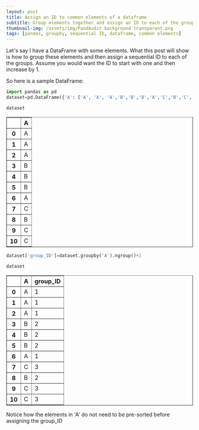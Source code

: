 ```yaml
---
layout: post
title: Assign an ID to common elements of a dataframe
subtitle: Group elements together and assign an ID to each of the groups
thumbnail-img: /assets/img/PandAudit background transparent.png
tags: [pandas, groupby, sequential ID, dataframe, common elements]
---
```




Let's say I have a DataFrame with some elements. What this post will show is how to group these elements and then assign a sequential ID to each of the groups. Assume you would want the ID to start with one and then increase by 1.

So here is a sample DataFrame:


```python
import pandas as pd
dataset=pd.DataFrame({'A': ['A', 'A', 'A','B','B','B','A','C','B','C','C']})
```


```python
dataset
```




<div>
<style scoped>
    .dataframe tbody tr th:only-of-type {
        vertical-align: middle;
    }

    .dataframe tbody tr th {
        vertical-align: top;
    }

    .dataframe thead th {
        text-align: right;
    }
</style>
<table border="1" class="dataframe">
  <thead>
    <tr style="text-align: right;">
      <th></th>
      <th>A</th>
    </tr>
  </thead>
  <tbody>
    <tr>
      <th>0</th>
      <td>A</td>
    </tr>
    <tr>
      <th>1</th>
      <td>A</td>
    </tr>
    <tr>
      <th>2</th>
      <td>A</td>
    </tr>
    <tr>
      <th>3</th>
      <td>B</td>
    </tr>
    <tr>
      <th>4</th>
      <td>B</td>
    </tr>
    <tr>
      <th>5</th>
      <td>B</td>
    </tr>
    <tr>
      <th>6</th>
      <td>A</td>
    </tr>
    <tr>
      <th>7</th>
      <td>C</td>
    </tr>
    <tr>
      <th>8</th>
      <td>B</td>
    </tr>
    <tr>
      <th>9</th>
      <td>C</td>
    </tr>
    <tr>
      <th>10</th>
      <td>C</td>
    </tr>
  </tbody>
</table>
</div>




```python
dataset['group_ID']=dataset.groupby('A').ngroup()+1
```


```python
dataset
```




<div>
<style scoped>
    .dataframe tbody tr th:only-of-type {
        vertical-align: middle;
    }

    .dataframe tbody tr th {
        vertical-align: top;
    }

    .dataframe thead th {
        text-align: right;
    }
</style>
<table border="1" class="dataframe">
  <thead>
    <tr style="text-align: right;">
      <th></th>
      <th>A</th>
      <th>group_ID</th>
    </tr>
  </thead>
  <tbody>
    <tr>
      <th>0</th>
      <td>A</td>
      <td>1</td>
    </tr>
    <tr>
      <th>1</th>
      <td>A</td>
      <td>1</td>
    </tr>
    <tr>
      <th>2</th>
      <td>A</td>
      <td>1</td>
    </tr>
    <tr>
      <th>3</th>
      <td>B</td>
      <td>2</td>
    </tr>
    <tr>
      <th>4</th>
      <td>B</td>
      <td>2</td>
    </tr>
    <tr>
      <th>5</th>
      <td>B</td>
      <td>2</td>
    </tr>
    <tr>
      <th>6</th>
      <td>A</td>
      <td>1</td>
    </tr>
    <tr>
      <th>7</th>
      <td>C</td>
      <td>3</td>
    </tr>
    <tr>
      <th>8</th>
      <td>B</td>
      <td>2</td>
    </tr>
    <tr>
      <th>9</th>
      <td>C</td>
      <td>3</td>
    </tr>
    <tr>
      <th>10</th>
      <td>C</td>
      <td>3</td>
    </tr>
  </tbody>
</table>
</div>



Notice how the elements in 'A' do not need to be pre-sorted before assigning the group_ID
